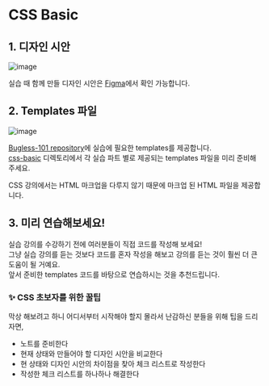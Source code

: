 # CSS Basic

## 1. 디자인 시안

![image](https://user-images.githubusercontent.com/19285811/76139894-43fa6400-6098-11ea-9961-dead30692844.png)

실습 때 함께 만들 디자인 시안은 [Figma](https://www.figma.com/file/k6aekBk53MUKUwVqRHsSVx/Bugless-CSS?node-id=0%3A1)에서 확인 가능합니다.  

## 2. Templates 파일

![image](https://user-images.githubusercontent.com/19285811/76139900-612f3280-6098-11ea-9deb-9475202f1943.png)

[Bugless-101 repository](https://github.com/rohjs/bugless-101/)에 실습에 필요한 templates를 제공합니다.  
[css-basic](https://github.com/rohjs/bugless-101/tree/master/css-basic) 디렉토리에서 각 실습 파트 별로 제공되는 templates 파일을 미리 준비해 주세요.

CSS 강의에서는 HTML 마크업을 다루지 않기 때문에 마크업 된 HTML 파일을 제공합니다.

## 3. 미리 연습해보세요!

실습 강의를 수강하기 전에 여러분들이 직접 코드를 작성해 보세요!  
그냥 실습 강의를 듣는 것보다 코드를 혼자 작성을 해보고 강의를 듣는 것이 훨씬 더 큰 도움이 될 거예요.  
앞서 준비한 templates 코드를 바탕으로 연습하시는 것을 추천드립니다. 

### ✨ CSS 초보자를 위한 꿀팁

막상 해보려고 하니 어디서부터 시작해야 할지 몰라서 난감하신 분들을 위해 팁을 드리자면,

- 노트를 준비한다
- 현재 상태와 만들어야 할 디자인 시안을 비교한다
- 현 상태와 디자인 시안의 차이점을 찾아 체크 리스트로 작성한다
- 작성한 체크 리스트를 하나하나 해결한다
